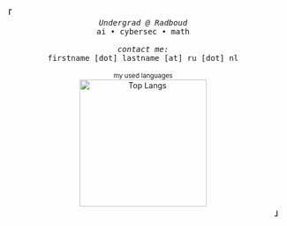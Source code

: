 <div align="left"><strong><samp>「</samp></strong></div>

<div align="center">
  <samp>
    <em>Undergrad @ Radboud</em><br>
    ai &#8226; cybersec &#8226; math<br>
    <br>
    <em>contact me:</em><br>
    firstname [dot] lastname [at] ru [dot] nl
  </samp>
</div>

<br>

<div align="center">
  <sub>my used languages</sub><br>
  <a href="https://github.com/saragarzou">
    <img src="https://github-readme-stat-ten-nu.vercel.app/api/top-langs/?username=saragarzou&layout=compact&hide=Jupyter%20Notebook,HTML,CSS&bg_color=00000000&hide_border=true&disable_animations=True&hide_title=True&langs_count=7" alt="Top Langs" width="230" />
  </a>
</div>

<div align="right"><strong><samp>」</samp></strong></div>

<!-- reference: kizu (janleigh) -->
